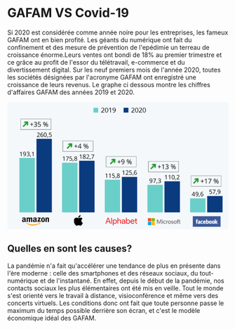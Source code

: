 # GAFAM VS Covid-19 

Si 2020 est considérée comme année noire pour les entreprises, les fameux GAFAM ont en bien profité. Les géants du numérique ont fait du confinement et des mesure de prévention de l'epédimie un terreau de croissance énorme.Leurs ventes ont bondi de 18% au premier trimestre et ce grâce au profit de l'essor du télétravail, e-commerce et du divertissement digital. Sur les neuf premiers mois de l'année 2020, toutes les sociétés désignées par l'acronyme GAFAM ont enregistré une croissance de leurs revenus. Le graphe ci dessous montre les chiffres d'affaires GAFAM des années 2019 et 2020.

![image](images/1.PNG)

## Quelles en sont les causes?

La pandémie n'a fait qu'accélérer une tendance de plus en présente dans l'ère moderne : celle des smartphones et des réseaux sociaux, du tout-numérique et de l'instantané. En effet, depuis le début de la pandémie, nos contacts sociaux les plus élémentaires ont été mis en veille. Tout le monde s'est orienté vers le travail à distance, visioconférence et même vers des concerts virtuels. Les conditions donc ont fait que toute personne passe le maximum du temps possible derrière son écran, et c'est le modèle économique idéal des GAFAM.


